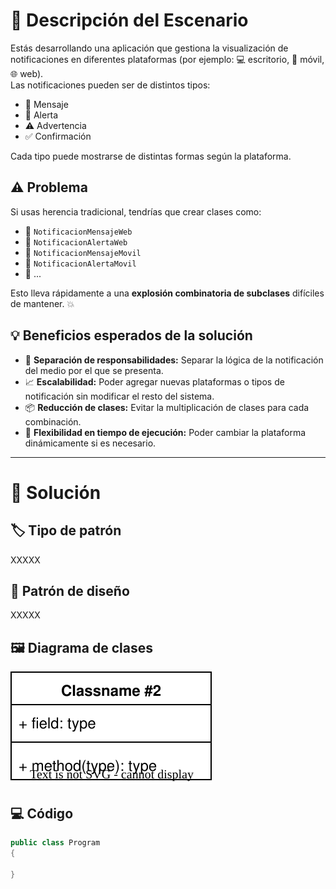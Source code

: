 # 📣 Descripción del Escenario

Estás desarrollando una aplicación que gestiona la visualización de notificaciones en diferentes plataformas (por ejemplo: 💻 escritorio, 📱 móvil, 🌐 web).  
Las notificaciones pueden ser de distintos tipos:

- 💌 Mensaje
- 🚨 Alerta
- ⚠️ Advertencia
- ✅ Confirmación

Cada tipo puede mostrarse de distintas formas según la plataforma.

## ⚠️ Problema

Si usas herencia tradicional, tendrías que crear clases como:

- 🧩 `NotificacionMensajeWeb`
- 🧩 `NotificacionAlertaWeb`
- 🧩 `NotificacionMensajeMovil`
- 🧩 `NotificacionAlertaMovil`
- 🧩 ...

Esto lleva rápidamente a una **explosión combinatoria de subclases** difíciles de mantener. 💥

## 💡 Beneficios esperados de la solución

- 🧠 **Separación de responsabilidades:** Separar la lógica de la notificación del medio por el que se presenta.
- 📈 **Escalabilidad:** Poder agregar nuevas plataformas o tipos de notificación sin modificar el resto del sistema.
- 📦 **Reducción de clases:** Evitar la multiplicación de clases para cada combinación.
- 🔁 **Flexibilidad en tiempo de ejecución:** Poder cambiar la plataforma dinámicamente si es necesario.

___

# 🧩 Solución

## 🏷️ Tipo de patrón

XXXXX

## 🧠 Patrón de diseño

XXXXX

## 🖼️ Diagrama de clases

![Diagrama de clases](../Diagramas/Clases__Ejercicio_2.drawio.svg)

## 💻 Código

```csharp
public class Program
{
    
}
```